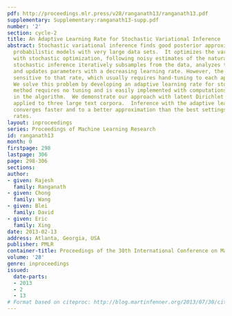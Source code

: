 ```yaml
---
pdf: http://proceedings.mlr.press/v28/ranganath13/ranganath13.pdf
supplementary: Supplementary:ranganath13-supp.pdf
number: '2'
section: cycle-2
title: An Adaptive Learning Rate for Stochastic Variational Inference
abstract: Stochastic variational inference finds good posterior approximations of
  probabilistic models with very large data sets.  It optimizes the variational objective
  with stochastic optimization, following noisy estimates of the natural gradient.  Operationally,
  stochastic inference iteratively subsamples from the data, analyzes the subsample,
  and updates parameters with a decreasing learning rate. However, the algorithm is
  sensitive to that rate, which usually requires hand-tuning to each application.
  We solve this problem by developing an adaptive learning rate for stochastic inference.  Our
  method requires no tuning and is easily implemented with computations already made
  in the algorithm.  We demonstrate our approach with latent Dirichlet allocation
  applied to three large text corpora.  Inference with the adaptive learning rate
  converges faster and to a better approximation than the best settings of hand-tuned
  rates.
layout: inproceedings
series: Proceedings of Machine Learning Research
id: ranganath13
month: 0
firstpage: 298
lastpage: 306
page: 298-306
sections: 
author:
- given: Rajesh
  family: Ranganath
- given: Chong
  family: Wang
- given: Blei
  family: David
- given: Eric
  family: Xing
date: 2013-02-13
address: Atlanta, Georgia, USA
publisher: PMLR
container-title: Proceedings of the 30th International Conference on Machine Learning
volume: '28'
genre: inproceedings
issued:
  date-parts:
  - 2013
  - 2
  - 13
# Format based on citeproc: http://blog.martinfenner.org/2013/07/30/citeproc-yaml-for-bibliographies/
---
```


